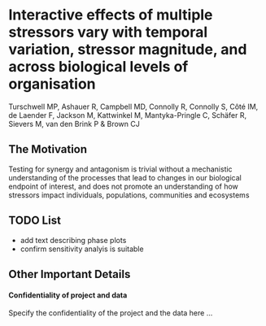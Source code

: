 # Interactive effects of multiple stressors vary with temporal variation, stressor magnitude, and across biological levels of organisation

Turschwell MP, Ashauer R, Campbell MD, Connolly R, Connolly S, Côté IM, de Laender F, Jackson M, Kattwinkel M, Mantyka-Pringle C, Schäfer R, Sievers M, van den Brink P & Brown CJ


## The Motivation

Testing for synergy and antagonism is trivial without a mechanistic understanding of the processes that lead to changes in our biological endpoint of interest, and does not promote an understanding of how stressors impact individuals, populations, communities and ecosystems 


## TODO List

* add text describing phase plots 
* confirm sensitivity analyis is suitable


## Other Important Details

#### Confidentiality of project and data

Specify the confidentiality of the project and the data here ...

